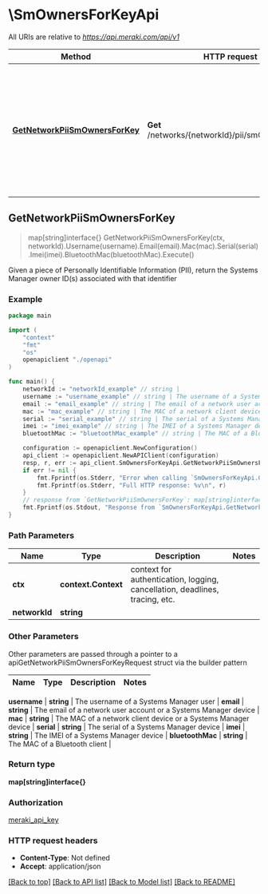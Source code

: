 # \SmOwnersForKeyApi

All URIs are relative to *https://api.meraki.com/api/v1*

Method | HTTP request | Description
------------- | ------------- | -------------
[**GetNetworkPiiSmOwnersForKey**](SmOwnersForKeyApi.md#GetNetworkPiiSmOwnersForKey) | **Get** /networks/{networkId}/pii/smOwnersForKey | Given a piece of Personally Identifiable Information (PII), return the Systems Manager owner ID(s) associated with that identifier



## GetNetworkPiiSmOwnersForKey

> map[string]interface{} GetNetworkPiiSmOwnersForKey(ctx, networkId).Username(username).Email(email).Mac(mac).Serial(serial).Imei(imei).BluetoothMac(bluetoothMac).Execute()

Given a piece of Personally Identifiable Information (PII), return the Systems Manager owner ID(s) associated with that identifier



### Example

```go
package main

import (
    "context"
    "fmt"
    "os"
    openapiclient "./openapi"
)

func main() {
    networkId := "networkId_example" // string | 
    username := "username_example" // string | The username of a Systems Manager user (optional)
    email := "email_example" // string | The email of a network user account or a Systems Manager device (optional)
    mac := "mac_example" // string | The MAC of a network client device or a Systems Manager device (optional)
    serial := "serial_example" // string | The serial of a Systems Manager device (optional)
    imei := "imei_example" // string | The IMEI of a Systems Manager device (optional)
    bluetoothMac := "bluetoothMac_example" // string | The MAC of a Bluetooth client (optional)

    configuration := openapiclient.NewConfiguration()
    api_client := openapiclient.NewAPIClient(configuration)
    resp, r, err := api_client.SmOwnersForKeyApi.GetNetworkPiiSmOwnersForKey(context.Background(), networkId).Username(username).Email(email).Mac(mac).Serial(serial).Imei(imei).BluetoothMac(bluetoothMac).Execute()
    if err != nil {
        fmt.Fprintf(os.Stderr, "Error when calling `SmOwnersForKeyApi.GetNetworkPiiSmOwnersForKey``: %v\n", err)
        fmt.Fprintf(os.Stderr, "Full HTTP response: %v\n", r)
    }
    // response from `GetNetworkPiiSmOwnersForKey`: map[string]interface{}
    fmt.Fprintf(os.Stdout, "Response from `SmOwnersForKeyApi.GetNetworkPiiSmOwnersForKey`: %v\n", resp)
}
```

### Path Parameters


Name | Type | Description  | Notes
------------- | ------------- | ------------- | -------------
**ctx** | **context.Context** | context for authentication, logging, cancellation, deadlines, tracing, etc.
**networkId** | **string** |  | 

### Other Parameters

Other parameters are passed through a pointer to a apiGetNetworkPiiSmOwnersForKeyRequest struct via the builder pattern


Name | Type | Description  | Notes
------------- | ------------- | ------------- | -------------

 **username** | **string** | The username of a Systems Manager user | 
 **email** | **string** | The email of a network user account or a Systems Manager device | 
 **mac** | **string** | The MAC of a network client device or a Systems Manager device | 
 **serial** | **string** | The serial of a Systems Manager device | 
 **imei** | **string** | The IMEI of a Systems Manager device | 
 **bluetoothMac** | **string** | The MAC of a Bluetooth client | 

### Return type

**map[string]interface{}**

### Authorization

[meraki_api_key](../README.md#meraki_api_key)

### HTTP request headers

- **Content-Type**: Not defined
- **Accept**: application/json

[[Back to top]](#) [[Back to API list]](../README.md#documentation-for-api-endpoints)
[[Back to Model list]](../README.md#documentation-for-models)
[[Back to README]](../README.md)

